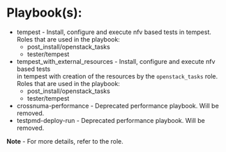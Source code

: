 # Playbook(s):

* tempest - Install, configure and execute nfv based tests in tempest.  
  Roles that are used in the playbook:  
  * post_install/openstack_tasks
  * tester/tempest
* tempest_with_external_resources - Install, configure and execute nfv based tests  
  in tempest with creation of the resources by the `openstack_tasks` role.  
  Roles that are used in the playbook:  
  * post_install/openstack_tasks
  * tester/tempest
* crossnuma-performance - Deprecated performance playbook. Will be removed.
* testpmd-deploy-run - Deprecated performance playbook. Will be removed.

**Note** - For more details, refer to the role.
